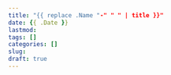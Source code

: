 ```yaml
---
title: "{{ replace .Name "-" " " | title }}"
date: {{ .Date }}
lastmod:
tags: []
categories: []
slug:
draft: true
---
```


